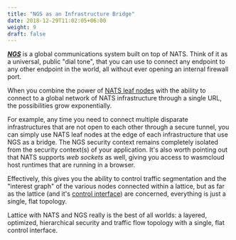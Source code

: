 ```yaml
---
title: "NGS as an Infrastructure Bridge"
date: 2018-12-29T11:02:05+06:00
weight: 9
draft: false
---
```


**_[NGS](https://synadia.com/ngs)_** is a global communications system built on top of NATS. Think of it as a universal, public "dial tone", that you can use to connect any endpoint to any other endpoint in the world, all without ever opening an internal firewall port.

When you combine the power of [NATS leaf nodes](../leaf-nodes) with the ability to connect to a global network of NATS infrastructure through a single URL, the possibilities grow exponentially.

For example, any time you need to connect multiple disparate infrastructures that are not open to each other through a secure tunnel, you can simply use NATS leaf nodes at the edge of each infrastructure that use NGS as a bridge. The NGS security context remains completely isolated from the security context(s) of your application. It's also worth pointing out that NATS supports _web sockets_ as well, giving you access to wasmcloud host runtimes that are running in a browser.

Effectively, this gives you the ability to control traffic segmentation and the "interest graph" of the various nodes connected within a lattice, but as far as the lattice (and it's [control interface](../control-interface)) are concerned, everything is just a single, flat topology.

Lattice with NATS and NGS really is the best of all worlds: a layered, optimized, hierarchical security and traffic flow topology with a single, flat control interface.
